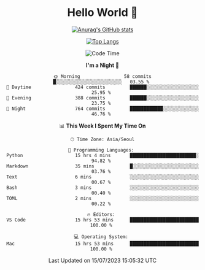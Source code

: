 <div align="center">

# Hello World 👋

[![Anurag's GitHub stats](https://github-readme-stats.vercel.app/api?username=taeho0888&show_icons=true&theme=dracula)](https://github.com/anuraghazra/github-readme-stats)

[![Top Langs](https://github-readme-stats.vercel.app/api/top-langs/?username=taeho0888&theme=dracula)](https://github.com/anuraghazra/github-readme-stats)
<!--
**taeho0888/taeho0888** is a ✨ _special_ ✨ repository because its `README.md` (this file) appears on your GitHub profile.

<!--START_SECTION:waka-->
![Code Time](http://img.shields.io/badge/Code%20Time-128%20hrs%2032%20mins-blue)

**I'm a Night 🦉** 

```text
🌞 Morning                58 commits          █░░░░░░░░░░░░░░░░░░░░░░░░   03.55 % 
🌆 Daytime                424 commits         ██████░░░░░░░░░░░░░░░░░░░   25.95 % 
🌃 Evening                388 commits         ██████░░░░░░░░░░░░░░░░░░░   23.75 % 
🌙 Night                  764 commits         ████████████░░░░░░░░░░░░░   46.76 % 
```


📊 **This Week I Spent My Time On** 

```text
🕑︎ Time Zone: Asia/Seoul

💬 Programming Languages: 
Python                   15 hrs 4 mins       ████████████████████████░   94.82 % 
Markdown                 35 mins             █░░░░░░░░░░░░░░░░░░░░░░░░   03.76 % 
Text                     6 mins              ░░░░░░░░░░░░░░░░░░░░░░░░░   00.67 % 
Bash                     3 mins              ░░░░░░░░░░░░░░░░░░░░░░░░░   00.40 % 
TOML                     2 mins              ░░░░░░░░░░░░░░░░░░░░░░░░░   00.22 % 

🔥 Editors: 
VS Code                  15 hrs 53 mins      █████████████████████████   100.00 % 

💻 Operating System: 
Mac                      15 hrs 53 mins      █████████████████████████   100.00 % 
```


 Last Updated on 15/07/2023 15:05:32 UTC
<!--END_SECTION:waka-->
</div>
